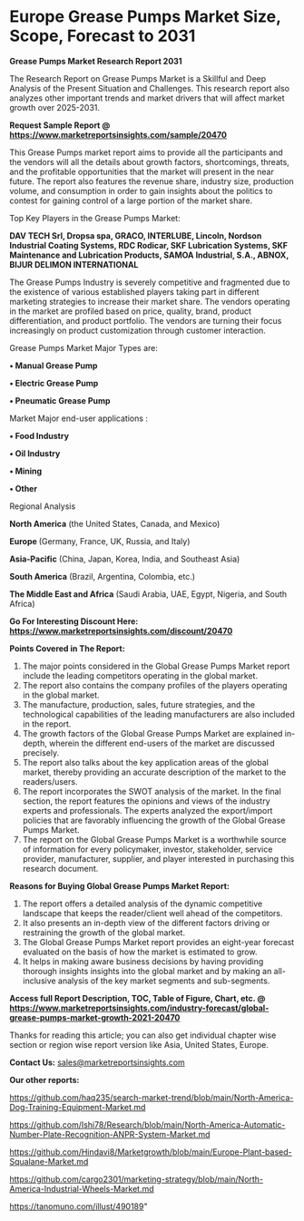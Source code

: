 # Europe Grease Pumps Market Size, Scope, Forecast to 2031

<strong>Grease Pumps Market Research Report 2031</strong>

The Research Report on Grease Pumps Market is a Skillful and Deep Analysis of the Present Situation and Challenges. This research report also analyzes other important trends and market drivers that will affect market growth over 2025-2031.

<strong>Request Sample Report @ <a href=https://www.marketreportsinsights.com/sample/20470>https://www.marketreportsinsights.com/sample/20470</a></strong>

This Grease Pumps market report aims to provide all the participants and the vendors will all the details about growth factors, shortcomings, threats, and the profitable opportunities that the market will present in the near future. The report also features the revenue share, industry size, production volume, and consumption in order to gain insights about the politics to contest for gaining control of a large portion of the market share.

Top Key Players in the Grease Pumps Market:

<strong>DAV TECH Srl, Dropsa spa, GRACO, INTERLUBE, Lincoln, Nordson Industrial Coating Systems, RDC Rodicar, SKF Lubrication Systems, SKF Maintenance and Lubrication Products, SAMOA Industrial, S.A., ABNOX, BIJUR DELIMON INTERNATIONAL</strong>

The Grease Pumps Industry is severely competitive and fragmented due to the existence of various established players taking part in different marketing strategies to increase their market share. The vendors operating in the market are profiled based on price, quality, brand, product differentiation, and product portfolio. The vendors are turning their focus increasingly on product customization through customer interaction.

Grease Pumps Market Major Types are:

<strong>• Manual Grease Pump

• Electric Grease Pump

• Pneumatic Grease Pump</strong>

Market Major end-user applications :

<strong>• Food Industry

• Oil Industry

• Mining

• Other</strong>

Regional Analysis

</u><strong><b>North America</b></strong> (the United States, Canada, and Mexico)

<strong><b>Europe </b></strong>(Germany, France, UK, Russia, and Italy)

<strong><b>Asia-Pacific</b></strong> (China, Japan, Korea, India, and Southeast Asia)

<strong><b>South America</b></strong> (Brazil, Argentina, Colombia, etc.)

<strong><b>The Middle East and Africa</b></strong> (Saudi Arabia, UAE, Egypt, Nigeria, and South Africa)

<strong>Go For Interesting Discount Here: <a href=https://www.marketreportsinsights.com/discount/20470>https://www.marketreportsinsights.com/discount/20470</a></strong>

<strong>Points Covered in The Report:</strong>
<ol>
  <li>The major points considered in the Global Grease Pumps Market report include the leading competitors operating in the global market.</li>
  <li>The report also contains the company profiles of the players operating in the global market.</li>
  <li>The manufacture, production, sales, future strategies, and the technological capabilities of the leading manufacturers are also included in the report.</li>
  <li>The growth factors of the Global Grease Pumps Market are explained in-depth, wherein the different end-users of the market are discussed precisely.</li>
  <li>The report also talks about the key application areas of the global market, thereby providing an accurate description of the market to the readers/users.</li>
  <li>The report incorporates the SWOT analysis of the market. In the final section, the report features the opinions and views of the industry experts and professionals. The experts analyzed the export/import policies that are favorably influencing the growth of the Global Grease Pumps Market.</li>
  <li>The report on the Global Grease Pumps Market is a worthwhile source of information for every policymaker, investor, stakeholder, service provider, manufacturer, supplier, and player interested in purchasing this research document.</li>
</ol>
<strong>Reasons for Buying Global Grease Pumps Market Report:</strong>

<ol>
  <li>The report offers a detailed analysis of the dynamic competitive landscape that keeps the reader/client well ahead of the competitors.</li>
  <li>It also presents an in-depth view of the different factors driving or restraining the growth of the global market.</li>
  <li>The Global Grease Pumps Market report provides an eight-year forecast evaluated on the basis of how the market is estimated to grow.</li>
  <li>It helps in making aware business decisions by having providing thorough insights insights into the global market and by making an all-inclusive analysis of the key market segments and sub-segments.</li>
</ol>
<strong>Access full Report Description, TOC, Table of Figure, Chart, etc. @ <a href=https://www.marketreportsinsights.com/industry-forecast/global-grease-pumps-market-growth-2021-20470>https://www.marketreportsinsights.com/industry-forecast/global-grease-pumps-market-growth-2021-20470</a></strong>


Thanks for reading this article; you can also get individual chapter wise section or region wise report version like Asia, United States, Europe.

<strong>Contact Us:</strong>
sales@marketreportsinsights.com

<strong>Our other reports:</strong>

<a href=https://github.com/haq235/search-market-trend/blob/main/North-America-Dog-Training-Equipment-Market.md>https://github.com/haq235/search-market-trend/blob/main/North-America-Dog-Training-Equipment-Market.md</a>

<a href=https://github.com/Ishi78/Research/blob/main/North-America-Automatic-Number-Plate-Recognition-ANPR-System-Market.md>https://github.com/Ishi78/Research/blob/main/North-America-Automatic-Number-Plate-Recognition-ANPR-System-Market.md</a>

<a href=https://github.com/Hindavi8/Marketgrowth/blob/main/Europe-Plant-based-Squalane-Market.md>https://github.com/Hindavi8/Marketgrowth/blob/main/Europe-Plant-based-Squalane-Market.md</a>

<a href=https://github.com/cargo2301/marketing-strategy/blob/main/North-America-Industrial-Wheels-Market.md>https://github.com/cargo2301/marketing-strategy/blob/main/North-America-Industrial-Wheels-Market.md</a>

<a href=https://tanomuno.com/illust/490189>https://tanomuno.com/illust/490189</a>"
